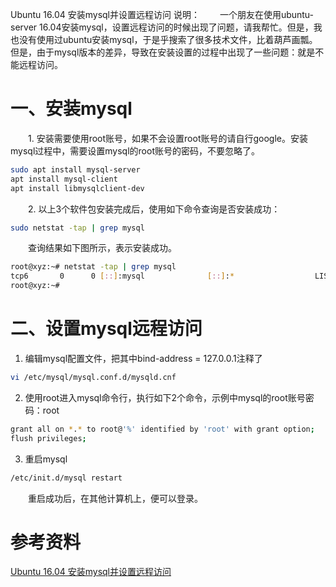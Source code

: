 

Ubuntu 16.04 安装mysql并设置远程访问
说明：
　　一个朋友在使用ubuntu-server 16.04安装mysql，设置远程访问的时候出现了问题，请我帮忙。但是，我也没有使用过ubuntu安装mysql，于是乎搜索了很多技术文件，比着葫芦画瓢。但是，由于mysql版本的差异，导致在安装设置的过程中出现了一些问题：就是不能远程访问。

# 一、安装mysql

　　1. 安装需要使用root账号，如果不会设置root账号的请自行google。安装mysql过程中，需要设置mysql的root账号的密码，不要忽略了。
```bash
sudo apt install mysql-server
apt install mysql-client
apt install libmysqlclient-dev
```
　　2. 以上3个软件包安装完成后，使用如下命令查询是否安装成功：
```bash
sudo netstat -tap | grep mysql
```
　　查询结果如下图所示，表示安装成功。
```bash
root@xyz:~# netstat -tap | grep mysql
tcp6       0      0 [::]:mysql              [::]:*                  LISTEN      7510/mysqld     
root@xyz:~#
``` 
# 二、设置mysql远程访问

1. 编辑mysql配置文件，把其中bind-address = 127.0.0.1注释了
```bash
vi /etc/mysql/mysql.conf.d/mysqld.cnf
```
2. 使用root进入mysql命令行，执行如下2个命令，示例中mysql的root账号密码：root
```bash
grant all on *.* to root@'%' identified by 'root' with grant option;
flush privileges;
```
3. 重启mysql
```bash
/etc/init.d/mysql restart
```
　　重启成功后，在其他计算机上，便可以登录。




# 参考资料
[Ubuntu 16.04 安装mysql并设置远程访问](https://blog.csdn.net/kevin_IoT/article/details/70959828)

